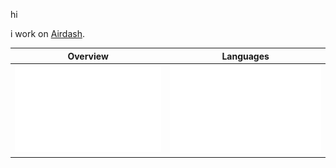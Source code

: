 hi

i work on [Airdash](https://github.com/airdashgg/).


| Overview | Languages |
| -------- | --------- |
|![](https://raw.githubusercontent.com/bvoo/github-stats/master/generated/overview.svg) | ![](https://raw.githubusercontent.com/bvoo/github-stats/master/generated/languages.svg)

